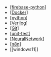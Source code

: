 
- [[firebase-python]]
- [[Docker]]
- [[python]]
- [[Verilog]]
- [[Git]]
- [[unit-test]]
- [[NeuralNetwork]]
- [[n8n]]
- [[windows11]]

[//begin]: # "Autogenerated link references for markdown compatibility"
[firebase-python]: ../../../../../C:/Users/t1ina/Desktop/foamcode/firebase-python.md "firebase-python"
[Docker]: Docker.md "Docker"
[python]: python.md "python"
[Verilog]: Verilog.md "Verilog"
[Git]: ../../../../../C:/Users/t1ina/Desktop/foamcode/Git.md "Git"
[unit-test]: ../../../../../C:/Users/t1ina/Desktop/foamcode/unit-test.md "unit-test"
[NeuralNetwork]: ../../../../../C:/Users/t1ina/Desktop/foamcode/NeuralNetwork.md "NeuralNetwork"
[n8n]: n8n.md "n8n"
[//end]: # "Autogenerated link references"